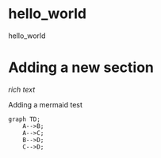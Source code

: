 # hello_world
hello_world

# Adding a new section
_rich text_

Adding a mermaid test

```mermaid
graph TD;
    A-->B;
    A-->C;
    B-->D;
    C-->D;
```
